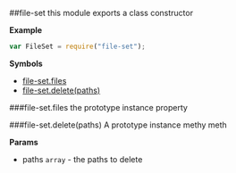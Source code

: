 <a name="module_file-set"></a>
##file-set
this module exports a class constructor

**Example**  
```js
var FileSet = require("file-set");
```

**Symbols**

* [file-set.files](#module_file-set#files)
* [file-set.delete(paths)](#module_file-set#delete)

<a name="module_file-set#files"></a>
###file-set.files
the prototype instance property

<a name="module_file-set#delete"></a>
###file-set.delete(paths)
A prototype instance methy meth

**Params**

- paths `array` - the paths to delete

